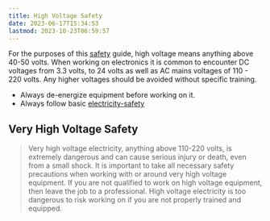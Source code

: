```yaml
---
title: High Voltage Safety
date: 2023-06-17T15:34:53
lastmod: 2023-10-23T06:59:57
---
```


For the purposes of this [safety](../making/safety.md) guide, high voltage means anything above 40-50 volts. When working on electronics it is common to encounter DC voltages from 3.3 volts, to 24 volts as well as AC mains voltages of 110 - 220 volts. Any higher voltages should be avoided without specific training.

- Always de-energize equipment before working on it.
- Always follow basic [electricity-safety](electricity-safety.md)

## Very High Voltage Safety

> Very high voltage electricity, anything above 110-220 volts, is extremely dangerous and can cause serious injury or death, even from a small shock. It is important to take all necessary safety precautions when working with or around very high voltage equipment. If you are not qualified to work on high voltage equipment, then leave the job to a professional. High voltage electricity is too dangerous to risk working on if you are not properly trained and equipped.
